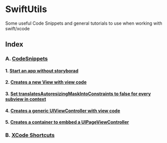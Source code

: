 # SwiftUtils
Some useful Code Snippets and general tutorials to use when working with swift/xcode 


## Index
### A. [CodeSnippets](https://github.com/tbdbatista/SwiftUtils/tree/main/CodeSnippets)
#### 1. [Start an app without storyborad](https://github.com/tbdbatista/SwiftUtils/blob/main/CodeSnippets/NoStoryboardStartConfiguration.md)
#### 2. [Creates a new View with view code](https://github.com/tbdbatista/SwiftUtils/blob/main/CodeSnippets/CreateNewView.md)
#### 3. [Set translatesAutoresizingMaskIntoConstraints to false for every subview in context](https://github.com/tbdbatista/SwiftUtils/blob/main/CodeSnippets/TranslatesAutoresizingMaskIntoConstraints)
#### 4. [Creates a generic UIViewController with view code](https://github.com/tbdbatista/SwiftUtils/blob/main/CodeSnippets/GenericViewController.md)
#### 5. [Creates a container to embbed a UIPageViewController](https://github.com/tbdbatista/SwiftUtils/blob/main/CodeSnippets/SetPageViewController.md)

### B. [XCode Shortcuts](https://github.com/tbdbatista/SwiftUtils/blob/main/Shortcuts/XcodeShortcuts.md)
